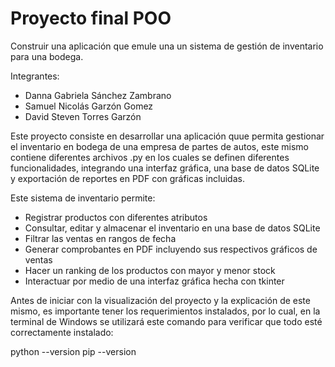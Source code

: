 # Proyecto final POO
Construir una aplicación que emule una un sistema de gestión de inventario para una bodega.

Integrantes:
- Danna Gabriela Sánchez Zambrano
- Samuel Nicolás Garzón Gomez
- David Steven Torres Garzón

Este proyecto consiste en desarrollar una aplicación quue permita gestionar el inventario en bodega de una empresa de partes de autos, este mismo contiene diferentes archivos .py en los cuales se definen diferentes funcionalidades, integrando una interfaz gráfica, una base de datos SQLite y exportación de reportes en PDF con gráficas incluidas.

Este sistema de inventario permite:
- Registrar productos con diferentes atributos
- Consultar, editar y almacenar el inventario en una base de datos SQLite
- Filtrar las ventas en rangos de fecha
- Generar comprobantes en PDF incluyendo sus respectivos gráficos de ventas
- Hacer un ranking de los productos con mayor y menor stock
- Interactuar por medio de una interfaz gráfica hecha con tkinter


Antes de iniciar con la visualización del proyecto y la explicación de este mismo, es importante tener los requerimientos instalados, por lo cual, en la terminal de Windows se utilizará este comando para verificar que todo esté correctamente instalado:

python --version
pip --version
